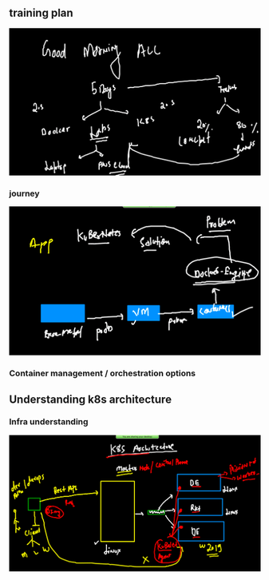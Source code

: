 ## training plan 

<img src="plan.png">

### journey 

<img src="j.png">

### Container management / orchestration options

## Understanding k8s architecture 

### Infra understanding 

<img src="infra.png">

